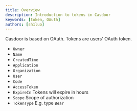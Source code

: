 ```yaml
---
title: Overview
description: Introduction to tokens in Casdoor
keywords: [token, OAuth]
authors: [sh1luo]
---
```


Casdoor is based on OAuth. Tokens are users' OAuth token.

- `Owner`
- `Name`
- `CreatedTime`
- `Application`
- `Organization`
- `User`
- `Code`
- `AccessToken`
- `ExpireIn` Tokens will expire in hours
- `Scope` Scope of authorization
- `TokenType` E.g. type `Bear` 

